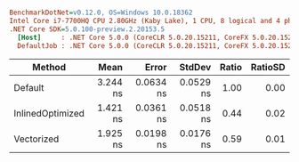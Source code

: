 ``` ini

BenchmarkDotNet=v0.12.0, OS=Windows 10.0.18362
Intel Core i7-7700HQ CPU 2.80GHz (Kaby Lake), 1 CPU, 8 logical and 4 physical cores
.NET Core SDK=5.0.100-preview.2.20153.5
  [Host]     : .NET Core 5.0.0 (CoreCLR 5.0.20.15211, CoreFX 5.0.20.15211), X64 RyuJIT
  DefaultJob : .NET Core 5.0.0 (CoreCLR 5.0.20.15211, CoreFX 5.0.20.15211), X64 RyuJIT


```
|           Method |     Mean |     Error |    StdDev | Ratio | RatioSD |
|----------------- |---------:|----------:|----------:|------:|--------:|
|          Default | 3.244 ns | 0.0634 ns | 0.0529 ns |  1.00 |    0.00 |
| InlinedOptimized | 1.421 ns | 0.0361 ns | 0.0518 ns |  0.44 |    0.02 |
|       Vectorized | 1.925 ns | 0.0198 ns | 0.0176 ns |  0.59 |    0.01 |
